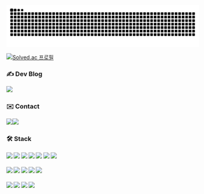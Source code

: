![snake gif](https://github.com/tndls2/tndls2/blob/output/github-contribution-grid-snake.svg)

<!--<h3><b> About Me </b></h3> --?
<!--<h4>📁 포트폴리오 📁 <a href="https://zrr.kr/GFIR"> https://zrr.kr/GFIR </a></h4>-->

[![Solved.ac
프로필](http://mazassumnida.wtf/api/mini/generate_badge?boj=tndls3026)](https://solved.ac/tndls3026)

<h3><b> ✍️ Dev Blog </b></h3> 
<div style="display:flex; flex-direction:row;">
<a href="https://jonnastudy.tistory.com"><img src="https://img.shields.io/badge/Tistory-000000?style=for-the-badge&logo=Tistory&logoColor=white"></a>
</div>

<h3><b> ✉️ Contact </b></h3> 
<div style="display:flex; flex-direction:row;">
<a href="mailto:tndls30261@gmail.com"><img src="https://img.shields.io/badge/Gmail-d14836?style=flat-square&logo=Gmail&logoColor=white&link=tndls30261@gmail.com"/></a> <a href="[https://www.linkedin.com/in/cowkite/](https://www.linkedin.com/in/%EC%88%98%EC%9D%B8-%EB%B0%95-949180286/)" target="_blank"><img src="https://img.shields.io/badge/SuinPark-0A66C2?style=flat-square&logo=Linkedin&logoColor=white"/></a>
</div>

<h3><b>🛠 Stack </b></h3>
<h4><img src="https://img.shields.io/badge/C-A8B9CC?style=flat-square&logo=C&logoColor=white"/> <img src="https://img.shields.io/badge/C++-00599C?style=flat-square&logo=C%2B%2B&logoColor=white"/> <img src="https://img.shields.io/badge/Go-00ADD8?style=flat-square&logo=Go&logoColor=white"/> <img src="https://img.shields.io/badge/java-007396?style=flat-square&logo=java&logoColor=white"/> <img src="https://img.shields.io/badge/JavaScript-F7DF1E?style=flat-square&logo=javascript&logoColor=black"/> <img src="https://img.shields.io/badge/Python-3776AB?style=flat-square&logo=Python&logoColor=white"/> <img src="https://img.shields.io/badge/Typescript-3178C6?style=flat-square&logo=Typescript&logoColor=white"/></h4>

<h4><img src="https://img.shields.io/badge/django-092E20?style=flat-square&logo=django&logoColor=white"/> <img src="https://img.shields.io/badge/Node.js-339933?style=flat-square&logo=Node.js&logoColor=white"/> <img src="https://img.shields.io/badge/Express-000000?style=flat-square&logo=Express&logoColor=white"/>
 <img src="https://img.shields.io/badge/Spring-6DB33F?style=flat-square&logo=Spring&logoColor=white"/> <img src="https://img.shields.io/badge/NestJS-E0234E?style=flat-square&logo=NestJs&logoColor=white"/></h4>

<h4><img src="https://img.shields.io/badge/MySQL-4479A1?style=flat-square&logo=MySQL&logoColor=white"/> <img src="https://img.shields.io/badge/Firebase-FFCA28?style=flat-square&logo=firebase&logoColor=black"/> <img src="https://img.shields.io/badge/MongoDB-47A248?style=flat-square&logo=MongoDB&logoColor=white"/> <img src="https://img.shields.io/badge/Redis-DC382D?style=flat-square&logo=MongoDB&logoColor=white"/></h4>
